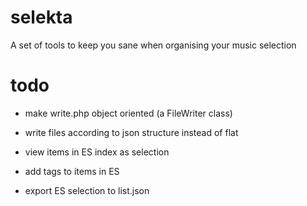 # selekta
A set of tools to keep you sane when organising your music selection

# todo
- make write.php object oriented (a FileWriter class)
- write files according to json structure instead of flat

- view items in ES index as selection
- add tags to items in ES
- export ES selection to list.json
